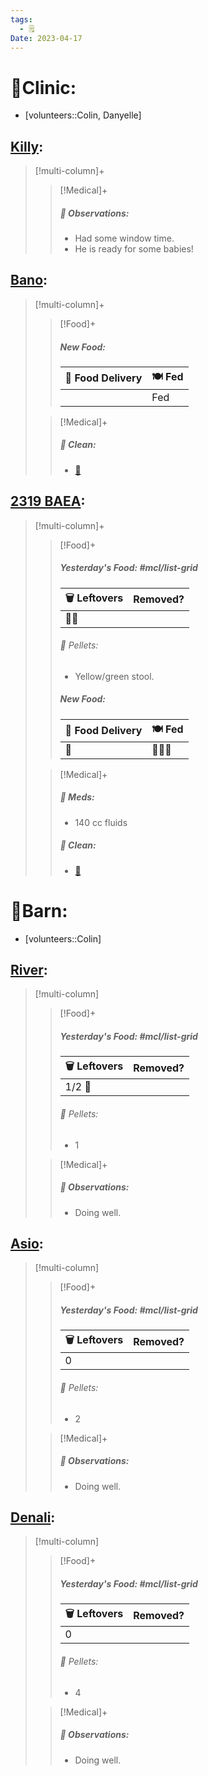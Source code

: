 ```yaml
---
tags:
  - 🗒️
Date: 2023-04-17
---
```


# 🏥Clinic:
- [volunteers::Colin, Danyelle]

## [Killy](../RARE%20Birds/Ed%20Birds/Killy.md):
> [!multi-column]+
>
>> [!Medical]+
>> ##### 🔭 Observations:
>> - Had some window time.
>> - He is ready for some babies!

## [Bano](../RARE%20Birds/Ed%20Birds/Bano.md):
> [!multi-column]+
>
>> [!Food]+
>> ##### New Food:
>> |🚚 Food Delivery| 🍽️ Fed|
>> |---|---|
>>||Fed
>
>> [!Medical]+
>>##### 🫧 Clean:
>> - [🧽](../Admin/Codes/Scrubbed%20cage.md)

## [2319 BAEA](../RARE%20Birds/2319%20BAEA.md):
> [!multi-column]+
>
>> [!Food]+
>> ##### Yesterday's Food: #mcl/list-grid
>> |🗑️ Leftovers| Removed?
>> |---|---|
>>|🐀🐀|
>>
>>###### 💩 Pellets:
>>- Yellow/green stool.
>>
>> ##### New Food:
>> |🚚 Food Delivery| 🍽️ Fed|
>> |---|---|
>>|🫱|🐀🐀🐀
>
>> [!Medical]+
>> ##### 💊 Meds:
>> - 140 cc fluids
>>
>>##### 🫧 Clean:
>> - [🧽](../Admin/Codes/Scrubbed%20cage.md)

# 🏡Barn:
- [volunteers::Colin]

## [River](../RARE%20Birds/Ed%20Birds/River.md):
> [!multi-column]
>
>> [!Food]+
>> ##### Yesterday's Food: #mcl/list-grid
>> |🗑️ Leftovers| Removed?
>> |---|---|
>>|1/2 🐀|
>>
>>###### 💩 Pellets:
>>- 1
>
>> [!Medical]+
>> ##### 🔭 Observations:
>> - Doing well.

## [Asio](../RARE%20Birds/Ed%20Birds/Asio.md):
> [!multi-column]
>
>> [!Food]+
>> ##### Yesterday's Food: #mcl/list-grid
>> |🗑️ Leftovers| Removed?
>> |---|---|
>>|0|
>>
>>###### 💩 Pellets:
>>- 2
>
>> [!Medical]+
>> ##### 🔭 Observations:
>> - Doing well.

## [Denali](../RARE%20Birds/Ed%20Birds/Denali.md):
> [!multi-column]
>
>> [!Food]+
>> ##### Yesterday's Food: #mcl/list-grid
>> |🗑️ Leftovers| Removed?
>> |---|---|
>>|0|
>>
>>###### 💩 Pellets:
>>- 4
>
>> [!Medical]+
>> ##### 🔭 Observations:
>> - Doing well.


